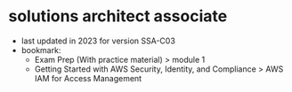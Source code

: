 # solutions architect associate

- last updated in 2023 for version SSA-C03
- bookmark:
  - Exam Prep (With practice material) > module 1
  - Getting Started with AWS Security, Identity, and Compliance > AWS IAM for Access Management
